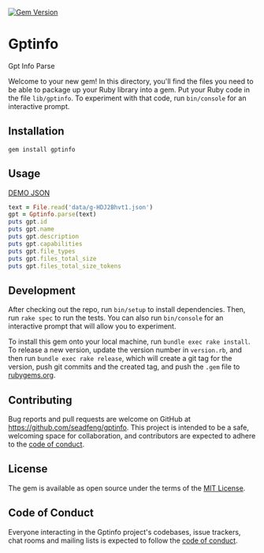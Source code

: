 [![Gem Version](https://badge.fury.io/rb/gptinfo.svg)](https://badge.fury.io/rb/gptinfo)

# Gptinfo

Gpt Info Parse

Welcome to your new gem! In this directory, you'll find the files you need to be able to package up your Ruby library into a gem. Put your Ruby code in the file `lib/gptinfo`. To experiment with that code, run `bin/console` for an interactive prompt.

## Installation

```
gem install gptinfo
```
## Usage

[DEMO JSON](data/g-HDJ2Bhvt1.json)

```ruby
text = File.read('data/g-HDJ2Bhvt1.json')
gpt = Gptinfo.parse(text)
puts gpt.id
puts gpt.name
puts gpt.description
puts gpt.capabilities
puts gpt.file_types
puts gpt.files_total_size
puts gpt.files_total_size_tokens
```

## Development

After checking out the repo, run `bin/setup` to install dependencies. Then, run `rake spec` to run the tests. You can also run `bin/console` for an interactive prompt that will allow you to experiment.

To install this gem onto your local machine, run `bundle exec rake install`. To release a new version, update the version number in `version.rb`, and then run `bundle exec rake release`, which will create a git tag for the version, push git commits and the created tag, and push the `.gem` file to [rubygems.org](https://rubygems.org).

## Contributing

Bug reports and pull requests are welcome on GitHub at https://github.com/seadfeng/gptinfo. This project is intended to be a safe, welcoming space for collaboration, and contributors are expected to adhere to the [code of conduct](https://github.com/seadfeng/gptinfo/blob/main/CODE_OF_CONDUCT.md).

## License

The gem is available as open source under the terms of the [MIT License](https://opensource.org/licenses/MIT).

## Code of Conduct

Everyone interacting in the Gptinfo project's codebases, issue trackers, chat rooms and mailing lists is expected to follow the [code of conduct](https://github.com/seadfeng/gptinfo/blob/main/CODE_OF_CONDUCT.md).
